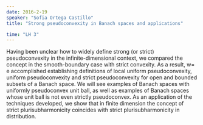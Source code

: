 ```yaml
---
date: 2016-2-19
speaker: "Sofia Ortega Castillo"
title: "Strong pseudoconvexity in Banach spaces and applications"

time: "LH 3"
---
```

Having been unclear how to widely define strong (or strict) pseudoconvexity in the infinite-dimensional context, we compared the concept in the smooth-boundary case with strict convexity. As a result, w= e accomplished establishing definitions of local uniform pseudoconvexity, uniform pseudoconvexity and strict pseudoconvexity for open and bounded subsets of a Banach space. We will see examples of Banach spaces with uniformly pseudoconvex unit ball, as well as examples of Banach spaces whose unit ball is not even strictly pseudoconvex. As an application of the techniques developed, we show that in finite dimension the concept of strict plurisubharmonicity coincides with strict plurisubharmonicity in distribution.
